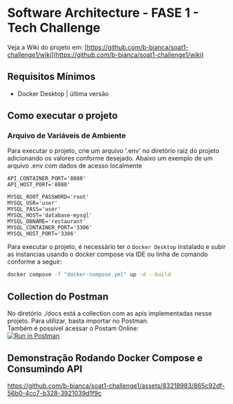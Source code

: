 # Software Architecture - FASE 1 - Tech Challenge

Veja a Wiki do projeto em: [https://github.com/b-bianca/soat1-challenge1/wiki](https://github.com/b-bianca/soat1-challenge1/wiki)

## Requisitos Mínimos
* Docker Desktop | última versão
   

## Como executar o projeto

### Arquivo de Variáveis de Ambiente
Para executar o projeto, crie um arquivo '.env' no diretório raiz do projeto adicionando os valores conforme desejado. Abaixo um exemplo de um arquivo .env com dados de acesso localmente
~~~
API_CONTAINER_PORT='8080'
API_HOST_PORT='8080'

MYSQL_ROOT_PASSWORD='root'
MYSQL_USR='user'
MYSQL_PASS='user'
MYSQL_HOST='database-mysql'
MYSQL_DBNAME='restaurant'
MYSQL_CONTAINER_PORT='3306'
MYSQL_HOST_PORT='3306'
~~~


Para executar o projeto, é necessário ter o `Docker Desktop` instalado e subir as instancias usando o docker compose via IDE ou linha de comando conforme a seguir:
~~~bash
docker compose -f "docker-compose.yml" up -d --build
~~~

## Collection do Postman

No diretório ./docs está a collection com as apis implementadas nesse projeto. Para utilizar, basta importar no Postman.<br>
Também é possível acessar o Postam Online:<br>
[![Run in Postman](https://run.pstmn.io/button.svg)](https://app.getpostman.com/run-collection/16227218-ad366006-d6e5-41a8-8b14-0e5b79002ac0?action=collection%2Ffork&collection-url=entityId%3D16227218-ad366006-d6e5-41a8-8b14-0e5b79002ac0%26entityType%3Dcollection%26workspaceId%3De76668fb-982b-4d15-ab75-26131dab7174#?env%5BDEV%5D=W3sia2V5IjoiYmFzZV91cmwucmVzdGF1cmFudCIsInZhbHVlIjoibG9jYWxob3N0OjgwODAvYXBpL3YxIiwiZW5hYmxlZCI6dHJ1ZSwidHlwZSI6ImRlZmF1bHQifV0=)

## Demonstração Rodando Docker Compose e Consumindo API
https://github.com/b-bianca/soat1-challenge1/assets/83218983/865c92df-56b0-4cc7-b328-3921039d1f9c



